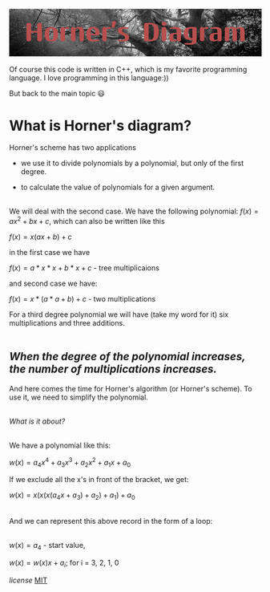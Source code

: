 
![alt text](HornerDiagram.png)

Of course this code is written in C++, which is my favorite programming language. I love programming in this language:))

But back to the main topic :smiley:


**What is Horner's diagram?**
==
Horner's scheme has two applications<br />

- we use it to divide polynomials by a polynomial, but only of the first degree.

- to calculate the value of polynomials for a given argument.<br /><br />

We will deal with the second case. We have the following polynomial:
$`f(x) = ax^2 + bx + c`$, which can also be written like this

$`f(x) = x(ax + b) + c`$

in the first case we have

$f(x) = a * x * x + b * x + c$  - tree multiplicaions

and second case we have:

$`f(x) = x * (a * a + b) + c`$ - two multiplications
 
For a third degree polynomial we will have (take my word 
for it) six multiplications and three additions.<br><br>

***When the degree of the polynomial increases, the number of multiplications increases.***
--

And here comes the time for Horner's algorithm (or Horner's scheme). To use it, we need to simplify the polynomial.<br><br>

*What is it about?*<br><br>

We have a polynomial like this:

$`w(x) = a_4x^4 + a_3x^3 + a_2x^2 + a_1x + a_0`$


If we exclude all the x's in front of the bracket, we get:

$`w(x) = x(x(x(a_4x + a_3) + a_2) + a_1) + a_0`$
<br><br>

And we can represent this above record in the form of a loop:
<br><br>


$`w(x) = a_4`$ - start value,

$`w(x) = w(x)x + a_i`$;  for  i = 3,  2,  1,  0


*license* 
[MIT](https://choosealicense.com/licenses/mit/)
